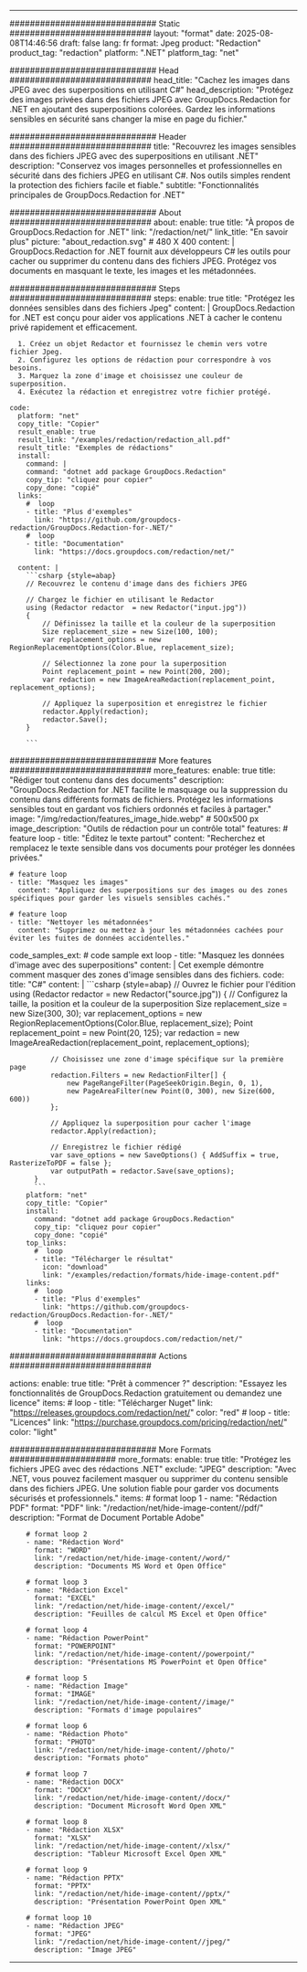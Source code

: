 
---
############################# Static ############################
layout: "format"
date:  2025-08-08T14:46:56
draft: false
lang: fr
format: Jpeg
product: "Redaction"
product_tag: "redaction"
platform: ".NET"
platform_tag: "net"

############################# Head ############################
head_title: "Cachez les images dans JPEG avec des superpositions en utilisant C#"
head_description: "Protégez des images privées dans des fichiers JPEG avec GroupDocs.Redaction for .NET en ajoutant des superpositions colorées. Gardez les informations sensibles en sécurité sans changer la mise en page du fichier."

############################# Header ############################
title: "Recouvrez les images sensibles dans des fichiers JPEG avec des superpositions en utilisant .NET" 
description: "Conservez vos images personnelles et professionnelles en sécurité dans des fichiers JPEG en utilisant C#. Nos outils simples rendent la protection des fichiers facile et fiable."
subtitle: "Fonctionnalités principales de GroupDocs.Redaction for .NET" 

############################# About ############################
about:
    enable: true
    title: "À propos de GroupDocs.Redaction for .NET"
    link: "/redaction/net/"
    link_title: "En savoir plus"
    picture: "about_redaction.svg" # 480 X 400
    content: |
       GroupDocs.Redaction for .NET fournit aux développeurs C# les outils pour cacher ou supprimer du contenu dans des fichiers JPEG. Protégez vos documents en masquant le texte, les images et les métadonnées.

############################# Steps ############################
steps:
    enable: true
    title: "Protégez les données sensibles dans des fichiers Jpeg"
    content: |
      GroupDocs.Redaction for .NET est conçu pour aider vos applications .NET à cacher le contenu privé rapidement et efficacement.
      
      1. Créez un objet Redactor et fournissez le chemin vers votre fichier Jpeg.
      2. Configurez les options de rédaction pour correspondre à vos besoins.
      3. Marquez la zone d'image et choisissez une couleur de superposition.
      4. Exécutez la rédaction et enregistrez votre fichier protégé.
   
    code:
      platform: "net"
      copy_title: "Copier"
      result_enable: true
      result_link: "/examples/redaction/redaction_all.pdf"
      result_title: "Exemples de rédactions"
      install:
        command: |
        command: "dotnet add package GroupDocs.Redaction"
        copy_tip: "cliquez pour copier"
        copy_done: "copié"
      links:
        #  loop
        - title: "Plus d'exemples"
          link: "https://github.com/groupdocs-redaction/GroupDocs.Redaction-for-.NET/"
        #  loop
        - title: "Documentation"
          link: "https://docs.groupdocs.com/redaction/net/"
          
      content: |
        ```csharp {style=abap}
        // Recouvrez le contenu d'image dans des fichiers JPEG

        // Chargez le fichier en utilisant le Redactor
        using (Redactor redactor  = new Redactor("input.jpg"))
        {
            // Définissez la taille et la couleur de la superposition
            Size replacement_size = new Size(100, 100);
            var replacement_options = new RegionReplacementOptions(Color.Blue, replacement_size);

            // Sélectionnez la zone pour la superposition
            Point replacement_point = new Point(200, 200);
            var redaction = new ImageAreaRedaction(replacement_point, replacement_options);
            
            // Appliquez la superposition et enregistrez le fichier
            redactor.Apply(redaction);
            redactor.Save();
        }
        
        ```            


############################# More features ############################
more_features:
  enable: true
  title: "Rédiger tout contenu dans des documents"
  description: "GroupDocs.Redaction for .NET facilite le masquage ou la suppression du contenu dans différents formats de fichiers. Protégez les informations sensibles tout en gardant vos fichiers ordonnés et faciles à partager."
  image: "/img/redaction/features_image_hide.webp" # 500x500 px
  image_description: "Outils de rédaction pour un contrôle total"
  features:
    # feature loop
    - title: "Éditez le texte partout"
      content: "Recherchez et remplacez le texte sensible dans vos documents pour protéger les données privées."

    # feature loop
    - title: "Masquez les images"
      content: "Appliquez des superpositions sur des images ou des zones spécifiques pour garder les visuels sensibles cachés."

    # feature loop
    - title: "Nettoyer les métadonnées"
      content: "Supprimez ou mettez à jour les métadonnées cachées pour éviter les fuites de données accidentelles."
      
  code_samples_ext:
    # code sample ext loop
    - title: "Masquez les données d'image avec des superpositions"
      content: |
        Cet exemple démontre comment masquer des zones d'image sensibles dans des fichiers.
      code:
        title: "C#"
        content: |
          ```csharp {style=abap}
          //  Ouvrez le fichier pour l'édition
          using (Redactor redactor  = new Redactor("source.jpg"))
          {
              // Configurez la taille, la position et la couleur de la superposition
              Size replacement_size = new Size(300, 30);
              var replacement_options = new RegionReplacementOptions(Color.Blue, replacement_size);
              Point replacement_point = new Point(20, 125);
              var redaction = new ImageAreaRedaction(replacement_point, replacement_options);
 
              // Choisissez une zone d'image spécifique sur la première page
              redaction.Filters = new RedactionFilter[] {
                  new PageRangeFilter(PageSeekOrigin.Begin, 0, 1),
                  new PageAreaFilter(new Point(0, 300), new Size(600, 600))
              };

              // Appliquez la superposition pour cacher l'image
              redactor.Apply(redaction);

              // Enregistrez le fichier rédigé
              var save_options = new SaveOptions() { AddSuffix = true, RasterizeToPDF = false };
              var outputPath = redactor.Save(save_options);
          }
          ```
        platform: "net"
        copy_title: "Copier"
        install:
          command: "dotnet add package GroupDocs.Redaction"
          copy_tip: "cliquez pour copier"
          copy_done: "copié"
        top_links:
          #  loop
          - title: "Télécharger le résultat"
            icon: "download"
            link: "/examples/redaction/formats/hide-image-content.pdf"
        links:
          #  loop
          - title: "Plus d'exemples"
            link: "https://github.com/groupdocs-redaction/GroupDocs.Redaction-for-.NET/"
          #  loop
          - title: "Documentation"
            link: "https://docs.groupdocs.com/redaction/net/"


############################# Actions ############################

actions:
  enable: true
  title: "Prêt à commencer ?"
  description: "Essayez les fonctionnalités de GroupDocs.Redaction gratuitement ou demandez une licence"
  items:
    #  loop
    - title: "Télécharger Nuget"
      link: "https://releases.groupdocs.com/redaction/net/"
      color: "red"
        #  loop
    - title: "Licences"
      link: "https://purchase.groupdocs.com/pricing/redaction/net/"
      color: "light"


############################# More Formats #####################
more_formats:
    enable: true
    title: "Protégez les fichiers JPEG avec des rédactions .NET"
    exclude: "JPEG"
    description: "Avec .NET, vous pouvez facilement masquer ou supprimer du contenu sensible dans des fichiers JPEG. Une solution fiable pour garder vos documents sécurisés et professionnels."
    items: 
        # format loop 1
        - name: "Rédaction PDF"
          format: "PDF"
          link: "/redaction/net/hide-image-content//pdf/"
          description: "Format de Document Portable Adobe"

        # format loop 2
        - name: "Rédaction Word"
          format: "WORD"
          link: "/redaction/net/hide-image-content//word/"
          description: "Documents MS Word et Open Office"
          
        # format loop 3
        - name: "Rédaction Excel"
          format: "EXCEL"
          link: "/redaction/net/hide-image-content//excel/"
          description: "Feuilles de calcul MS Excel et Open Office"

        # format loop 4
        - name: "Rédaction PowerPoint"
          format: "POWERPOINT"
          link: "/redaction/net/hide-image-content//powerpoint/"
          description: "Présentations MS PowerPoint et Open Office"

        # format loop 5
        - name: "Rédaction Image"
          format: "IMAGE"
          link: "/redaction/net/hide-image-content//image/"
          description: "Formats d'image populaires"

        # format loop 6
        - name: "Rédaction Photo"
          format: "PHOTO"
          link: "/redaction/net/hide-image-content//photo/"
          description: "Formats photo"

        # format loop 7
        - name: "Rédaction DOCX"
          format: "DOCX"
          link: "/redaction/net/hide-image-content//docx/"
          description: "Document Microsoft Word Open XML"
          
        # format loop 8
        - name: "Rédaction XLSX"
          format: "XLSX"
          link: "/redaction/net/hide-image-content//xlsx/"
          description: "Tableur Microsoft Excel Open XML"
          
        # format loop 9
        - name: "Rédaction PPTX"
          format: "PPTX"
          link: "/redaction/net/hide-image-content//pptx/"
          description: "Présentation PowerPoint Open XML"

        # format loop 10
        - name: "Rédaction JPEG"
          format: "JPEG"
          link: "/redaction/net/hide-image-content//jpeg/"
          description: "Image JPEG"


---